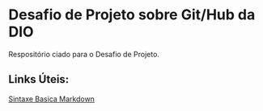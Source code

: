 # Desafio de Projeto sobre Git/Hub da DIO
Respositório ciado para o Desafio de Projeto.

## Links Úteis: 
[Sintaxe Basica Markdown](https://www.markdownguide.org/basic-syntax/)
